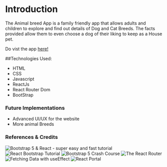 # Introduction

The Animal breed App is a family friendly app that allows adults and children to explore and find out details of Dog and Cat Breeds. The facts provided allow them to even choose a dog of their liking to keep as a House pet.

Do vist the app [here!](https://animal-breeds.netlify.app/)

##Technologies Used:

- HTML
- CSS
- Javascript
- ReactJs
- React Router Dom
- BootStrap

### Future Implementations

- Advanced UI/UX for the website
- More animal Breeds

### References & Credits

![Bootstrap 5 & React - super easy and fast tutorial
](https://www.youtube.com/watch?v=xdXd8BJwJ-U&ab_channel=Keepcoding)
![React Bootstrap Tutorial
](https://www.youtube.com/watch?v=8pKjULHzs0s&t=762s&ab_channel=AdrianTwarog)
![Bootstrap 5 Crash Course
](https://www.youtube.com/watch?v=Jyvffr3aCp0&ab_channel=WebDevSimplified)
![The React Router](https://www.youtube.com/watch?v=aZGzwEjZrXc&ab_channel=TheNetNinja)
![Fetching Data with useEffect](https://www.youtube.com/watch?v=qdCHEUaFhBk&ab_channel=TheNetNinja)
![ React Portal](https://www.youtube.com/watch?v=LyLa7dU5tp8&ab_channel=WebDevSimplified)
